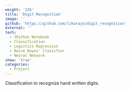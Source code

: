 ```yaml
---
weight: '126'
title: 'Digit Recognition'
image: ''
github: 'https://github.com/likarajo/digit_recognition'
external: ''
tech:
  - IPython Notebook
  - Classification
  - Logistics Regression
  - Naive Bayes' Classifier
  - Neural Network
show: 'true'
categories:
  - Project
---
```


Classification to recognize hand written digits.